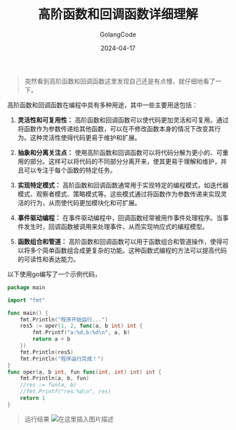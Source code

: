 ﻿---
title: 高阶函数和回调函数详细理解
shortTitle: 26.高阶函数和回调函数
description: 高阶函数和回调函数
author: GolangCode
category:
  - Go
tags:
 - Go
date: 2024-04-17
---



> 突然看到高阶函数和回调函数这里发现自己还是有点懵，就仔细地看了一下。

高阶函数和回调函数在编程中具有多种用途，其中一些主要用途包括：

1. **灵活性和可复用性：** 高阶函数和回调函数可以使代码更加灵活和可复用。通过将函数作为参数传递给其他函数，可以在不修改函数本身的情况下改变其行为。这种灵活性使得代码更易于维护和扩展。

2. **抽象和分离关注点：** 使用高阶函数和回调函数可以将代码分解为更小的、可重用的部分。这样可以将代码的不同部分分离开来，使其更易于理解和维护，并且可以专注于每个函数的特定任务。

3. **实现特定模式：** 高阶函数和回调函数通常用于实现特定的编程模式，如迭代器模式、观察者模式、策略模式等。这些模式通过将函数作为参数传递来实现灵活的行为，从而使代码更加模块化和可扩展。

4. **事件驱动编程：** 在事件驱动编程中，回调函数经常被用作事件处理程序。当事件发生时，回调函数被调用来处理事件，从而实现响应式的编程模型。

5. **函数组合和管道：** 高阶函数和回调函数可以用于函数组合和管道操作，使得可以将多个简单函数组合成更复杂的功能。这种函数式编程的方法可以提高代码的可读性和表达能力。

以下使用go编写了一个示例代码，

```go
package main

import "fmt"

func main() {
	fmt.Println("程序开始运行...")
	res5 := oper(1, 2, func(a, b int) int {
		fmt.Printf("a:%d,b:%d\n", a, b)
		return a + b
	})
	fmt.Println(res5)
	fmt.Println("程序运行完成！")
}
func oper(a, b int, fun func(int, int) int) int {
	fmt.Println(a, b, fun)
	//res := fun(a, b)
	//fmt.Printf("res:%d\n", res)
	return 1
}
```
> 运行结果
> ![在这里插入图片描述](https://cdn.golangcode.cn/images/202501181837358.jpeg)

